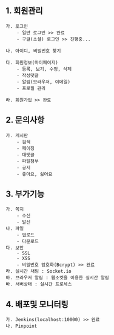 ## 1. 회원관리
    가. 로그인
        - 일반 로그인 >> 완료
        - 구글(소셜) 로그인 >> 진행중...
        
    나. 아이디, 비밀번호 찾기
    
    다. 회원정보(마이페이지) 
        - 등록, 보기, 수정, 삭제
        - 작성댓글
        - 알림(브라우저, 이메일)
        - 프로필 관리
        
    라. 회원가입 >> 완료

## 2. 문의사항
    가. 게시판 
        - 검색
        - 페이징
        - 대댓글
        - 파일첨부
        - 공지
        - 좋아요, 싫어요

## 3. 부가기능
    가. 쪽지 
        - 수신
        - 발신
    나. 파일
        - 업로드
        - 다운로드
    다. 보안
        - SSL
        - XSS
        - 비밀번호 암호화(Bcrypt) >> 완료
    라. 실시간 채팅 : Socket.io
    마. 브라우저 알림 : 웹소켓을 이용한 실시간 알림
    바. 서버상태 : 실시간 프로세스

## 4. 배포및 모니터링
    가. Jenkins(localhost:10000) >> 완료
    나. Pinpoint